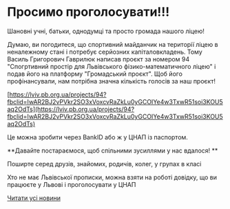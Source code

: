 # Просимо проголосувати!!!

Шановні учні, батьки, однодумці та просто громада нашого ліцею!

Думаю, ви погодитеся, що спортивний майданчик на території ліцею в неналежному стані і потребує серйозних капіталовкладень. Тому Василь Григорович Гаврилюк написав проєкт за номером 94 "Спогртивний простір для Львівського фізико-математичного ліцею" і подав його на платформу "Громадський проєкт". Щоб його профінансували, нам потрібна значна кількість голосів за наш проєкт!

[https://lviv.pb.org.ua/projects/94?fbclid=IwAR2BJ2vPVkr2SO3xVoxcvRaZkLu0yGCOIYe4w3TxwR51soi3KOU5aq2OdTs](https://lviv.pb.org.ua/projects/94?fbclid=IwAR2BJ2vPVkr2SO3xVoxcvRaZkLu0yGCOIYe4w3TxwR51soi3KOU5aq2OdTs)

Це можна зробити через BankID або ж у ЦНАП із паспортом.

**Давайте постараємося, щоб спільними зусиллями у нас вдалося! **

Поширте серед друзів, знайомих, родичів, колег, у групах в класі

Хто не має Львівської прописки, можна взяти на роботі довідку, що ви працюєте у Львові і проголосувати у ЦНАП

[Читати усі новини](/news)

